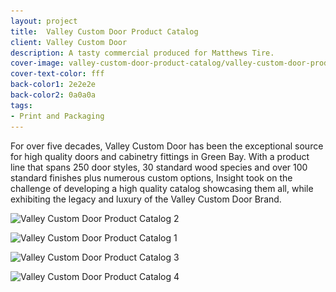 ```yaml
---
layout: project
title:  Valley Custom Door Product Catalog
client: Valley Custom Door
description: A tasty commercial produced for Matthews Tire.
cover-image: valley-custom-door-product-catalog/valley-custom-door-product-catalog-1
cover-text-color: fff
back-color1: 2e2e2e
back-color2: 0a0a0a
tags:
- Print and Packaging
---
```


For over five decades, Valley Custom Door has been the exceptional source for high quality doors and cabinetry fittings in Green Bay. With a product line that spans 250 door styles, 30 standard wood species and over 100 standard finishes plus numerous custom options, Insight took on the challenge of developing a high quality catalog showcasing them all, while exhibiting the legacy and luxury of the Valley Custom Door Brand.

<div class="images">

<img class="full" data-aos="fade-up" data-featherlight="/img/projects/valley-custom-door-product-catalog/valley-custom-door-product-catalog-2.jpg" src="/img/projects/valley-custom-door-product-catalog/valley-custom-door-product-catalog-2.jpg"
alt="Valley Custom Door Product Catalog 2"
srcset="/img/projects/valley-custom-door-product-catalog/valley-custom-door-product-catalog-2-400.jpg 400w,
/img/projects/valley-custom-door-product-catalog/valley-custom-door-product-catalog-2-600.jpg 600w,
/img/projects/valley-custom-door-product-catalog/valley-custom-door-product-catalog-2-900.jpg 900w,
/img/projects/valley-custom-door-product-catalog/valley-custom-door-product-catalog-2-1200.jpg 1200w,
/img/projects/valley-custom-door-product-catalog/valley-custom-door-product-catalog-2-1800.jpg 1800w,
/img/projects/valley-custom-door-product-catalog/valley-custom-door-product-catalog-2-2400.jpg 2400w" />

<img class="third" data-aos="fade-up"  data-featherlight="/img/projects/valley-custom-door-product-catalog/valley-custom-door-product-catalog-1.jpg" src="/img/projects/valley-custom-door-product-catalog/valley-custom-door-product-catalog-1.jpg"
alt="Valley Custom Door Product Catalog 1"
srcset="/img/projects/valley-custom-door-product-catalog/valley-custom-door-product-catalog-1-400.jpg 400w,
/img/projects/valley-custom-door-product-catalog/valley-custom-door-product-catalog-1-600.jpg 600w,
/img/projects/valley-custom-door-product-catalog/valley-custom-door-product-catalog-1-900.jpg 900w,
/img/projects/valley-custom-door-product-catalog/valley-custom-door-product-catalog-1-1200.jpg 1200w,
/img/projects/valley-custom-door-product-catalog/valley-custom-door-product-catalog-1-1800.jpg 1800w,
/img/projects/valley-custom-door-product-catalog/valley-custom-door-product-catalog-1-2400.jpg 2400w" />

<img class="third" data-aos="fade-up" data-aos-delay="200" data-featherlight="/img/projects/valley-custom-door-product-catalog/valley-custom-door-product-catalog-3.jpg" src="/img/projects/valley-custom-door-product-catalog/valley-custom-door-product-catalog-3.jpg"
alt="Valley Custom Door Product Catalog 3"
srcset="/img/projects/valley-custom-door-product-catalog/valley-custom-door-product-catalog-3-400.jpg 400w,
/img/projects/valley-custom-door-product-catalog/valley-custom-door-product-catalog-3-600.jpg 600w,
/img/projects/valley-custom-door-product-catalog/valley-custom-door-product-catalog-3-900.jpg 900w,
/img/projects/valley-custom-door-product-catalog/valley-custom-door-product-catalog-3-1200.jpg 1200w,
/img/projects/valley-custom-door-product-catalog/valley-custom-door-product-catalog-3-1800.jpg 1800w,
/img/projects/valley-custom-door-product-catalog/valley-custom-door-product-catalog-3-2400.jpg 2400w" />

<img class="third" data-aos="fade-up" data-aos-delay="200" data-featherlight="/img/projects/valley-custom-door-product-catalog/valley-custom-door-product-catalog-4.jpg" src="/img/projects/valley-custom-door-product-catalog/valley-custom-door-product-catalog-4.jpg"
alt="Valley Custom Door Product Catalog 4"
srcset="/img/projects/valley-custom-door-product-catalog/valley-custom-door-product-catalog-4-400.jpg 400w,
/img/projects/valley-custom-door-product-catalog/valley-custom-door-product-catalog-4-600.jpg 600w,
/img/projects/valley-custom-door-product-catalog/valley-custom-door-product-catalog-4-900.jpg 900w,
/img/projects/valley-custom-door-product-catalog/valley-custom-door-product-catalog-4-1200.jpg 1200w,
/img/projects/valley-custom-door-product-catalog/valley-custom-door-product-catalog-4-1800.jpg 1800w,
/img/projects/valley-custom-door-product-catalog/valley-custom-door-product-catalog-4-2400.jpg 2400w" />

</div>
